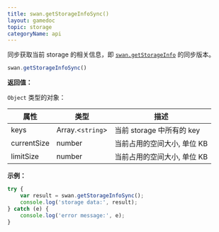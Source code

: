 ```yaml
---
title: swan.getStorageInfoSync()
layout: gamedoc
topic: storage
categoryName: api
---
```


同步获取当前 storage 的相关信息，即 [`swan.getStorageInfo`](/api/storage/getStorageInfo/) 的同步版本。

```js
swan.getStorageInfoSync()
```

**返回值：**

`Object` 类型的对象：

|属性|类型|描述|
|-|-|-|
|keys|Array.<`string`>|当前 storage 中所有的 key|
|currentSize|number|当前占用的空间大小, 单位 KB|
|limitSize|number|当前占用的空间大小, 单位 KB|

**示例：**

```js
try {
    var result = swan.getStorageInfoSync();
    console.log('storage data:', result);
} catch (e) {
    console.log('error message:', e);
}
```